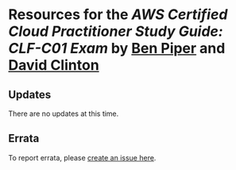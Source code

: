 # Resources for the *AWS Certified Cloud Practitioner Study Guide: CLF-C01 Exam* by [Ben Piper](https://benpiper.com) and [David Clinton](https://bootstrap-it.com)
## Updates
There are no updates at this time.

## Errata
To report errata, please [create an issue here](https://github.com/awsccp/awsccp.github.io/issues/new).
